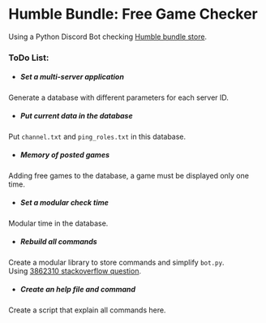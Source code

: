 ﻿# Humble Bundle: Free Game Checker
Using a Python Discord Bot checking 
[Humble bundle store](https://www.humblebundle.com/store/search?sort=discount).


### ToDo List:
* ##### Set a multi-server application
Generate a database with different parameters for each server ID.
* ##### Put current data in the database
Put `channel.txt` and `ping_roles.txt` in this database.
* ##### Memory of posted games
Adding free games to the database, a game must be displayed only one time.
* ##### Set a modular check time 
Modular time in the database.
* ##### Rebuild all commands
Create a modular library to store commands and simplify `bot.py`.\
Using [3862310 stackoverflow question](3862310).
* ##### Create an help file and command
Create a script that explain all commands here.



[3862310]: https://stackoverflow.com/questions/3862310/how-to-find-all-the-subclasses-of-a-class-given-its-name